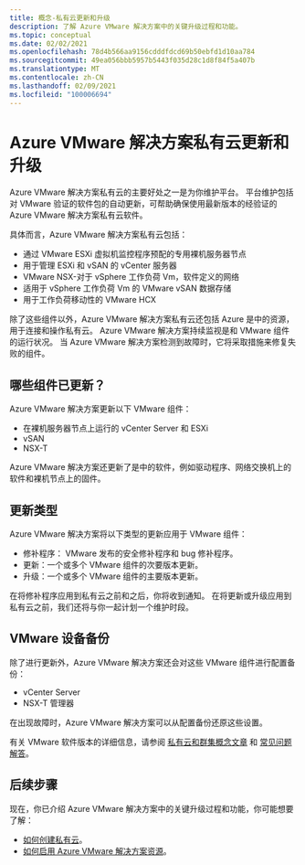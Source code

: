 ```yaml
---
title: 概念-私有云更新和升级
description: 了解 Azure VMware 解决方案中的关键升级过程和功能。
ms.topic: conceptual
ms.date: 02/02/2021
ms.openlocfilehash: 78d4b566aa9156cdddfdcd69b50ebfd1d10aa784
ms.sourcegitcommit: 49ea056bbb5957b5443f035d28c1d8f84f5a407b
ms.translationtype: MT
ms.contentlocale: zh-CN
ms.lasthandoff: 02/09/2021
ms.locfileid: "100006694"
---
```

# <a name="azure-vmware-solution-private-cloud-updates-and-upgrades"></a>Azure VMware 解决方案私有云更新和升级

Azure VMware 解决方案私有云的主要好处之一是为你维护平台。 平台维护包括对 VMware 验证的软件包的自动更新，可帮助确保使用最新版本的经验证的 Azure VMware 解决方案私有云软件。

具体而言，Azure VMware 解决方案私有云包括：

- 通过 VMware ESXi 虚拟机监控程序预配的专用裸机服务器节点 
- 用于管理 ESXi 和 vSAN 的 vCenter 服务器 
- VMware NSX-对于 vSphere 工作负荷 Vm，软件定义的网络  
- 适用于 vSphere 工作负荷 Vm 的 VMware vSAN 数据存储  
- 用于工作负荷移动性的 VMware HCX  

除了这些组件以外，Azure VMware 解决方案私有云还包括 Azure 是中的资源，用于连接和操作私有云。 Azure VMware 解决方案持续监视是和 VMware 组件的运行状况。 当 Azure VMware 解决方案检测到故障时，它将采取措施来修复失败的组件。 

## <a name="what-components-get-updated"></a>哪些组件已更新？   

Azure VMware 解决方案更新以下 VMware 组件： 

- 在裸机服务器节点上运行的 vCenter Server 和 ESXi 
- vSAN 
- NSX-T 

Azure VMware 解决方案还更新了是中的软件，例如驱动程序、网络交换机上的软件和裸机节点上的固件。 

## <a name="types-of-updates"></a>更新类型

Azure VMware 解决方案将以下类型的更新应用于 VMware 组件：

- 修补程序： VMware 发布的安全修补程序和 bug 修补程序。 
- 更新：一个或多个 VMware 组件的次要版本更新。 
- 升级：一个或多个 VMware 组件的主要版本更新。

在将修补程序应用到私有云之前和之后，你将收到通知。 在将更新或升级应用到私有云之前，我们还将与你一起计划一个维护时段。 

## <a name="vmware-appliance-backup"></a>VMware 设备备份 

除了进行更新外，Azure VMware 解决方案还会对这些 VMware 组件进行配置备份：

- vCenter Server 
- NSX-T 管理器 

在出现故障时，Azure VMware 解决方案可以从配置备份还原这些设置。 

有关 VMware 软件版本的详细信息，请参阅 [私有云和群集概念文章](concepts-private-clouds-clusters.md) 和 [常见问题解答](faq.yml)。

## <a name="next-steps"></a>后续步骤

现在，你已介绍 Azure VMware 解决方案中的关键升级过程和功能，你可能想要了解：

- [如何创建私有云](tutorial-create-private-cloud.md)。
- [如何启用 Azure VMware 解决方案资源](enable-azure-vmware-solution.md)。

<!-- LINKS - external -->

<!-- LINKS - internal -->
